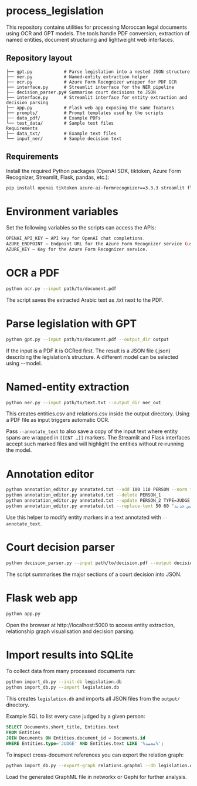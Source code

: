 # process_legislation

This repository contains utilities for processing Moroccan legal documents using OCR and GPT models. The tools handle PDF conversion, extraction of named entities, document structuring and lightweight web interfaces.

## Repository layout
```
├── gpt.py            # Parse legislation into a nested JSON structure
├── ner.py            # Named‑entity extraction helper
├── ocr.py            # Azure Form Recognizer wrapper for PDF OCR
├── interface.py      # Streamlit interface for the NER pipeline
├── decision_parser.py# Summarise court decisions to JSON
├── interface.py      # Streamlit interface for entity extraction and decision parsing
├── app.py            # Flask web app exposing the same features
├── prompts/          # Prompt templates used by the scripts
├── data_pdf/         # Example PDFs
└── test_data/        # Sample text files
Requirements
├── data_txt/         # Example text files
└── input_ner/        # Sample decision text
```
## Requirements

Install the required Python packages (OpenAI SDK, tiktoken, Azure Form Recognizer, Streamlit, Flask, pandas, etc.):

```bash
pip install openai tiktoken azure-ai-formrecognizer==3.3.3 streamlit flask pandas
```

# Environment variables

Set the following variables so the scripts can access the APIs:
```bash
OPENAI_API_KEY – API key for OpenAI chat completions.
AZURE_ENDPOINT – Endpoint URL for the Azure Form Recognizer service (used by ocr.py).
AZURE_KEY – Key for the Azure Form Recognizer service.
```
# OCR a PDF
```bash
python ocr.py --input path/to/document.pdf
```
The script saves the extracted Arabic text as <document>.txt next to the PDF.

# Parse legislation with GPT
```bash
python gpt.py --input path/to/document.pdf --output_dir output
```
If the input is a PDF it is OCRed first. The result is a JSON file (<document>.json) describing the legislation’s structure. A different model can be selected using --model.

# Named‑entity extraction
```bash
python ner.py --input path/to/text.txt --output_dir ner_out
```
This creates entities.csv and relations.csv inside the output directory. Using a PDF file as input triggers automatic OCR.

Pass `--annotate_text` to also save a copy of the input text where entity spans
are wrapped in `[[ENT …]]` markers. The Streamlit and Flask interfaces accept
such marked files and will highlight the entities without re-running the model.

# Annotation editor
```bash
python annotation_editor.py annotated.txt --add 100 110 PERSON --norm "محمد"
python annotation_editor.py annotated.txt --delete PERSON_1
python annotation_editor.py annotated.txt --update PERSON_2 TYPE=JUDGE norm="القاضي"
python annotation_editor.py annotated.txt --replace-text 50 60 "نص جديد" --fix-offsets
```
Use this helper to modify entity markers in a text annotated with `--annotate_text`.

# Court decision parser
```bash
python decision_parser.py --input path/to/decision.pdf --output decision.json
```
The script summarises the major sections of a court decision into JSON.

# Flask web app
```bash
python app.py
```
Open the browser at http://localhost:5000 to access entity extraction, relationship graph visualisation and decision parsing.

# Import results into SQLite
To collect data from many processed documents run:
```bash
python import_db.py --init-db legislation.db
python import_db.py --import legislation.db
```
This creates `legislation.db` and imports all JSON files from the `output/` directory.

Example SQL to list every case judged by a given person:
```sql
SELECT Documents.short_title, Entities.text
FROM Entities
JOIN Documents ON Entities.document_id = Documents.id
WHERE Entities.type='JUDGE' AND Entities.text LIKE '%محمد%';
```
To inspect cross-document references you can export the relation graph:
```bash
python import_db.py --export-graph relations.graphml --db legislation.db
```
Load the generated GraphML file in networkx or Gephi for further analysis.
